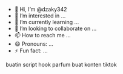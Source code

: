 - 👋 Hi, I’m @dzaky342
- 👀 I’m interested in ...
- 🌱 I’m currently learning ...
- 💞️ I’m looking to collaborate on ...
- 📫 How to reach me ...
- 😄 Pronouns: ...
- ⚡ Fun fact: ...

<!---
dzaky342/dzaky342 is a ✨ special ✨ repository because its `README.md` (this file) appears on your GitHub profile.
You can click the Preview link to take a look at your changes.
--->buatin script hook parfum buat konten tiktok

